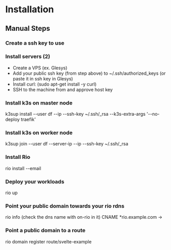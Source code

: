 # Installation

## Manual Steps

### Create a ssh key to use

### Install servers (2)
- Create a VPS (ex. Glesys)
- Add your public ssh key (from step above) to ~/.ssh/authorized_keys (or paste it in ssh key in Glesys)
- Install curl: (sudo apt-get install -y curl)
- SSH to the machine from and approve host key

### Install k3s on master node
k3sup install --user df --ip <your master node ip> --ssh-key ~/.ssh/<your private key name>_rsa --k3s-extra-args '--no-deploy traefik'

### Install k3s on worker node
k3sup join --user df --server-ip <your master node ip> --ip <your worker node ip> --ssh-key ~/.ssh/<your private key name>_rsa

### Install Rio
rio install --email <your email>

### Deploy your workloads
rio up

### Point your public domain towards your rio rdns
rio info (check the dns name with on-rio in it)
CNAME *rio.example.com -> <dns name above>

### Point a public domain to a route
rio domain register route/svelte-example

